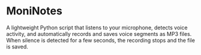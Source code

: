 # MoniNotes
A lightweight Python script that listens to your microphone, detects voice activity, and automatically records and saves voice segments as MP3 files. When silence is detected for a few seconds, the recording stops and the file is saved.
